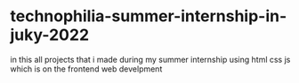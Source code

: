 # technophilia-summer-internship-in-juky-2022
in this all projects that i made during my summer internship using html css js  which is on the frontend web develpment
